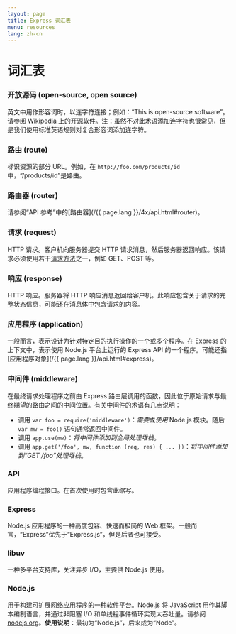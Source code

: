 ```yaml
---
layout: page
title: Express 词汇表
menu: resources
lang: zh-cn
---
```

<!---
 Copyright (c) 2016 StrongLoop, IBM, and Express Contributors
 License: MIT
-->

# 词汇表

### 开放源码 (open-source, open source)

英文中用作形容词时，以连字符连接；例如：“This is open-source software”。请参阅 [Wikipedia 上的开源软件](http://en.wikipedia.org/wiki/Open-source_software)。注：虽然不对此术语添加连字符也很常见，但是我们使用标准英语规则对复合形容词添加连字符。

### 路由 (route)

标识资源的部分 URL。例如，在 `http://foo.com/products/id` 中，“/products/id”是路由。

### 路由器 (router)

请参阅“API 参考”中的[路由器](/{{ page.lang }}/4x/api.html#router)。

### 请求 (request)

HTTP 请求。客户机向服务器提交 HTTP 请求消息，然后服务器返回响应。该请求必须使用若干[请求方法](https://en.wikipedia.org/wiki/Hypertext_Transfer_Protocol#Request_methods)之一，例如 GET、POST 等。

### 响应 (response)

HTTP 响应。服务器将 HTTP 响应消息返回给客户机。此响应包含关于请求的完整状态信息，可能还在消息体中包含请求的内容。

### 应用程序 (application)

一般而言，表示设计为针对特定目的执行操作的一个或多个程序。在 Express 的上下文中，表示使用 Node.js 平台上运行的 Express API 的一个程序。可能还指[应用程序对象](/{{ page.lang }}/api.html#express)。

### 中间件 (middleware)

在最终请求处理程序之前由 Express 路由层调用的函数，因此位于原始请求与最终期望的路由之间的中间位置。有关中间件的术语有几点说明：

  * 调用 `var foo = require('middleware')`：*需要*或*使用* Node.js 模块。随后 `var mw = foo()` 语句通常返回中间件。
  * 调用 `app.use(mw)`：*将中间件添加到全局处理堆栈*。
  * 调用 `app.get('/foo', mw, function (req, res) { ... })`：*将中间件添加到“GET /foo”处理堆栈*。

### API

应用程序编程接口。在首次使用时包含此缩写。

### Express

Node.js 应用程序的一种高度包容、快速而极简的 Web 框架。一般而言，“Express”优先于“Express.js”，但是后者也可接受。

### libuv

一种多平台支持库，关注异步 I/O，主要供 Node.js 使用。

### Node.js

用于构建可扩展网络应用程序的一种软件平台。Node.js 将 JavaScript 用作其脚本编制语言，并通过非阻塞 I/O 和单线程事件循环实现大吞吐量。请参阅 [nodejs.org](http://nodejs.org/)。**使用说明**：最初为“Node.js”，后来成为“Node”。

